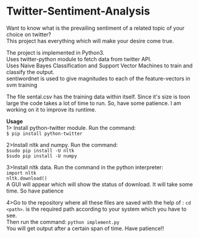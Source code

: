 # Twitter-Sentiment-Analysis

Want to know what is the prevailing sentiment of a related topic of your choice on twitter?  
This project has everything which will make your desire come true.  

The project is implemented in Python3.  
Uses twitter-python module to fetch data from twitter API.  
Uses Naive Bayes Classification and Support Vector Machines to train and classify the output.  
sentiwordnet is used to give magnitudes to each of the feature-vectors in svm training  

The file sental.csv has the training data within itself. Since it's size is toon large the code takes a lot of time to run. So, have some patience. I am working on it to improve its runtime.  

**Usage**  
1> Install python-twitter module. Run the command:  
`$ pip install python-twitter`  

2>Install nltk and numpy. Run the command:  
`$sudo pip install -U nltk`  
`$sudo pip install -U numpy` 

3>Install nltk data. Run the command in the python interpreter:  
`import nltk`  
`nltk.download()`  
A GUI will appear which will show the status of download. It will take some time. So have patience  

4>Go to the repository where all these files are saved with the help of : `cd <path>`.<path> is the required path according to your system which you have to see.  
  Then run the command: `python implement.py`  
You will get output after a certain span of time. Have patience!!
